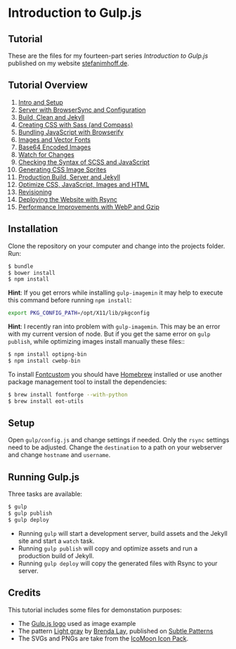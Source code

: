 # Introduction to Gulp.js

## Tutorial
These are the files for my fourteen-part series *Introduction to Gulp.js* published on my website [stefanimhoff.de](http://stefanimhoff.de/).

## Tutorial Overview
1. [Intro and Setup](http://stefanimhoff.de/2014/gulp-tutorial-1-intro-setup)
2. [Server with BrowserSync and Configuration](http://stefanimhoff.de/2014/gulp-tutorial-2-development-server-browsersync-configuration/)
3. [Build, Clean and Jekyll](http://stefanimhoff.de/2014/gulp-tutorial-3-build-clean-jekyll/)
4. [Creating CSS with Sass (and Compass)](http://stefanimhoff.de/2014/gulp-tutorial-4-css-generation-sass/)
5. [Bundling JavaScript with Browserify](http://stefanimhoff.de/2014/gulp-tutorial-5-javascripts-browserify/)
6. [Images and Vector Fonts](http://stefanimhoff.de/2014/gulp-tutorial-6-images-vector-fonts/)
7. [Base64 Encoded Images](http://stefanimhoff.de/2014/gulp-tutorial-7-base64/)
8. [Watch for Changes](http://stefanimhoff.de/2014/gulp-tutorial-8-watch/)
9. [Checking the Syntax of SCSS and JavaScript](http://stefanimhoff.de/2014/gulp-tutorial-9-linting-scss-and-javascript/)
10. [Generating CSS Image Sprites](http://stefanimhoff.de/2014/gulp-tutorial-10-generating-sprites/)
11. [Production Build, Server and Jekyll](http://stefanimhoff.de/2014/gulp-tutorial-11-production-build-server-and-jekyll/)
12. [Optimize CSS, JavaScript, Images and HTML](http://stefanimhoff.de/2014/gulp-tutorial-12-optimize-css-javascript-images-and-html/)
13. [Revisioning](http://stefanimhoff.de/2014/gulp-tutorial-13-revisioning/)
14. [Deploying the Website with Rsync](http://stefanimhoff.de/2014/gulp-tutorial-14-deploying-the-website/)
15. [Performance Improvements with WebP and Gzip](http://stefanimhoff.de/2014/gulp-tutorial-15-performance-tasks/)

## Installation
Clone the repository on your computer and change into the projects folder. Run:

```sh
$ bundle
$ bower install
$ npm install
```

**Hint**: If you get errors while installing `gulp-imagemin` it may help to execute this command before running `npm install`:

```sh
export PKG_CONFIG_PATH=/opt/X11/lib/pkgconfig
```

**Hint**: I recently ran into problem with `gulp-imagemin`. This may be an error with my current version of node. But if you get the same error on `gulp publish`, while optimizing images install manually these files::

```sh
$ npm install optipng-bin
$ npm install cwebp-bin
```


To install  [Fontcustom](http://fontcustom.com/) you should have [Homebrew](http://brew.sh/) installed or use another package management tool to install the dependencies:

```sh
$ brew install fontforge --with-python
$ brew install eot-utils
```

## Setup

Open `gulp/config.js` and change settings if needed. Only the `rsync` settings need to be adjusted. Change the `destination` to a path on your webserver and change `hostname` and `username`.

## Running Gulp.js

Three tasks are available:

```sh
$ gulp
$ gulp publish
$ gulp deploy
```

- Running `gulp` will start a development server, build assets and the Jekyll site and start a `watch` task.
- Running `gulp publish` will copy and optimize assets and run a production build of Jekyll.
- Running `gulp deploy` will copy the generated files with Rsync to your server.

## Credits

This tutorial includes some files for demonstation purposes:

- The [Gulp.js logo](http://gulpjs.com/) used as image example
- The pattern [Light gray](http://subtlepatterns.com/light-fray/) by [Brenda Lay](http://poisones.tumblr.com/), published on [Subtle Patterns](http://subtlepatterns.com/)
- The SVGs and PNGs are take from the [IcoMoon Icon Pack](https://icomoon.io/#icons-icomoon).
